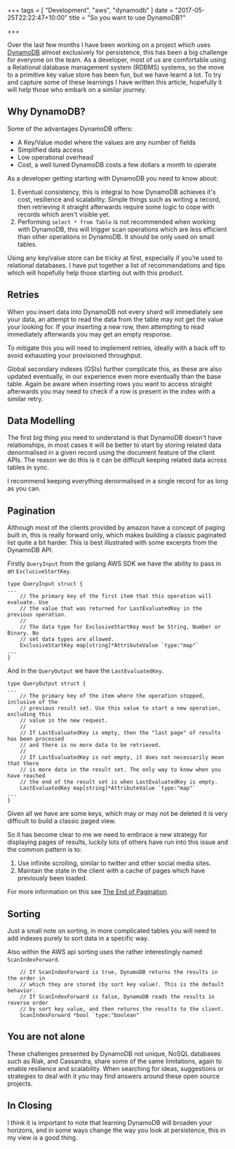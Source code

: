 +++
tags = [ "Development", "aws", "dynamodb" ]
date = "2017-05-25T22:22:47+10:00"
title = "So you want to use DynamoDB?"

+++

Over the last few months I have been working on a project which uses [DynamoDB](https://aws.amazon.com/dynamodb/) almost exclusively for persistence, this has been a big challenge for everyone on the team. As a developer, most of us are comfortable using a Relational database management system (RDBMS) systems, so the move to a primitive key value store has been fun, but we have learnt a lot. To try and capture some of these learnings I have written this article, hopefully it will help those who embark on a similar journey.

## Why DynamoDB?

Some of the advantages DynamoDB offers:

* A Key/Value model where the values are any number of fields
* Simplified data access
* Low operational overhead
* Cost, a well tuned DynamoDB costs a few dollars a month to operate

As a developer getting starting with DynamoDB you need to know about:

1. Eventual consistency, this is integral to how DynamoDB achieves it's cost, resilience and scalability. Simple things such as writing a record, then retrieving it straight afterwards require some logic to cope with records which aren't visible yet.
2. Performing `select * from Table` is not recommended when working with DynamoDB, this will trigger scan operations which are less efficient than other operations in DynamoDB. It should be only used on small tables.

Using any key/value store can be tricky at first, especially if you’re used to relational databases. I have put together a list of recommendations and tips which will hopefully help those starting out with this product.

## Retries

When you insert data into DynamoDB not every shard will immediately see your data, an attempt to read the data from the table may not get the value your looking for. If your inserting a new row, then attempting to read immediately afterwards you may get an empty response. 

To mitigate this you will need to implement retries, ideally with a back off to avoid exhausting your provisioned throughput.

Global secondary indexes (GSIs) further complicate this, as these are also updated eventually, in our experience even more eventually than the base table. Again be aware when inserting rows you want to access straight afterwards you may need to check if a row is present in the index with a similar retry.

## Data Modelling

The first big thing you need to understand is that DynamoDB doesn't have relationships, in most cases it will be better to start by storing related data denormalised in a given record using the document feature of the client APIs. The reason we do this is it can be difficult keeping related data across tables in sync. 

I recommend keeping everything denormalised in a single record for as long as you can.

## Pagination

Although most of the clients provided by amazon have a concept of paging built in, this is really forward only, which makes building a classic paginated list quite a bit harder. This is best illustrated with some excerpts from the DynamoDB API.

Firstly `QueryInput` from the golang AWS SDK we have the ability to pass in an `ExclusiveStartKey`.

```
type QueryInput struct {
...
    // The primary key of the first item that this operation will evaluate. Use
    // the value that was returned for LastEvaluatedKey in the previous operation.
    //
    // The data type for ExclusiveStartKey must be String, Number or Binary. No
    // set data types are allowed.
    ExclusiveStartKey map[string]*AttributeValue `type:"map"`
...
}
```

And in the `QueryOutput` we have the `LastEvaluatedKey`.

```
type QueryOutput struct {
...
    // The primary key of the item where the operation stopped, inclusive of the
    // previous result set. Use this value to start a new operation, excluding this
    // value in the new request.
    //
    // If LastEvaluatedKey is empty, then the "last page" of results has been processed
    // and there is no more data to be retrieved.
    //
    // If LastEvaluatedKey is not empty, it does not necessarily mean that there
    // is more data in the result set. The only way to know when you have reached
    // the end of the result set is when LastEvaluatedKey is empty.
    LastEvaluatedKey map[string]*AttributeValue `type:"map"`
...
}
```

Given all we have are some keys, which may or may not be deleted it is very difficult to build a classic paged view.

So it has become clear to me we need to embrace a new strategy for displaying pages of results, luckily lots of others have run into this issue and the common pattern is to:

1. Use infinite scrolling, similar to twitter and other social media sites.
2. Maintain the state in the client with a cache of pages which have previously been loaded.

For more information on this see [The End of Pagination](https://blog.codinghorror.com/the-end-of-pagination/).

## Sorting

Just a small note on sorting, in more complicated tables you will need to add indexes purely to sort data in a specific way.

Also within the AWS api sorting uses the rather interestingly named `ScanIndexForward`.

```
    // If ScanIndexForward is true, DynamoDB returns the results in the order in
    // which they are stored (by sort key value). This is the default behavior.
    // If ScanIndexForward is false, DynamoDB reads the results in reverse order
    // by sort key value, and then returns the results to the client.
    ScanIndexForward *bool `type:"boolean"`
```

## You are not alone

These challenges presented by DynamoDB not unique, NoSQL databases such as Riak, and Cassandra, share some of the same limitations, again to enable resilience and scalability. When searching for ideas, suggestions or strategies to deal with it you may find answers around these open source projects.

## In Closing

I think it is important to note that learning DynamoDB will broaden your horizons, and in some ways change the way you look at persistence, this in my view is a good thing.